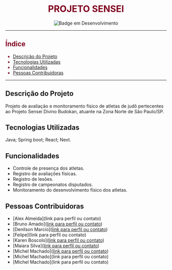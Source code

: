 <h1 align="center"><font color="#800020">PROJETO SENSEI</font></h1>


<p align="center">
  <img src="http://img.shields.io/static/v1?label=STATUS&message=EM%20DESENVOLVIMENTO&color=800020&style=for-the-badge" alt="Badge em Desenvolvimento">
</p>

---

<font color="#800020">

## Índice

- [Descrição do Projeto](#descrição-do-projeto)
- [Tecnologias Utilizadas](#tecnologias-utilizadas)
- [Funcionalidades](#funcionalidades)
- [Pessoas Contribuidoras](#pessoas-contribuidoras)

</font>

---

## Descrição do Projeto
Projeto de avaliação e monitoramento físico de atletas de judô pertecentes ao Projeto Sensei Divino Budokan, atuante na Zona Norte de São Paulo/SP.

## Tecnologias Utilizadas
Java; Spring boot; React; Next.

## Funcionalidades
- Controle de presença dos atletas.
- Registro de avaliações físicas. 
- Registro de lesões.
- Registro de campeonatos disputados.
- Monitoramento do desenvolvimento físico dos atletas.


## Pessoas Contribuidoras
- [Alex Almeida](link para perfil ou contato)
- [Bruno Amado]([link para perfil ou contato](https://github.com/bruamado/))
- [Denilson Marcio]([link para perfil ou contato](https://github.com/DenilsonMarcio))
- [Felipe](link para perfil ou contato)
- [Karen Boscolo]([link para perfil ou contato](https://github.com/KarenBoscolo))
- [Maiara Silva]([link para perfil ou contato](https://github.com/MaiaraSilva))
- [Michel Machado]([link para perfil ou contato](https://github.com/Michel-Machado))
- [Michel Machado](link para perfil ou contato)
- [Michel Machado](link para perfil ou contato)

